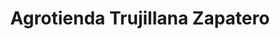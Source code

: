 ---
title: "Agrotienda Trujillana Zapatero"
url: /trujillo-municipio-carache/agrotienda-trujillana-zapatero/
shop: general
---
